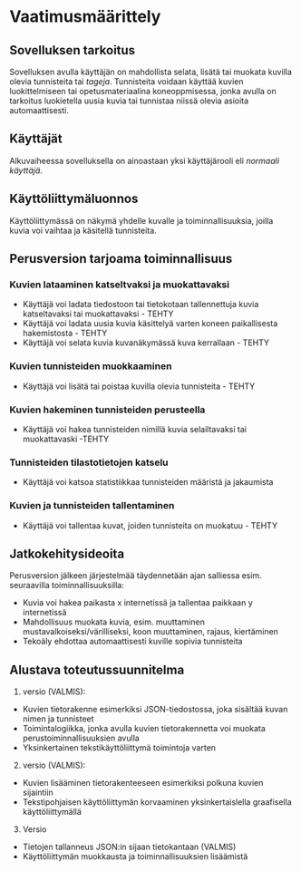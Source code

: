 # Vaatimusmäärittely

## Sovelluksen tarkoitus

Sovelluksen avulla käyttäjän on mahdollista selata, lisätä tai muokata kuvilla olevia tunnisteita tai _tageja_. Tunnisteita voidaan käyttää kuvien luokittelmiseen tai opetusmateriaalina koneoppmisessa, jonka avulla on tarkoitus luokietella uusia kuvia tai tunnistaa niissä olevia asioita automaattisesti.

## Käyttäjät

Alkuvaiheessa sovelluksella on ainoastaan yksi käyttäjärooli eli _normaali käyttäjä_. 

## Käyttöliittymäluonnos

Käyttöliittymässä on näkymä yhdelle kuvalle ja toiminnallisuuksia, joilla kuvia voi vaihtaa ja käsitellä tunnisteita.

## Perusversion tarjoama toiminnallisuus

### Kuvien lataaminen katseltvaksi ja muokattavaksi
- Käyttäjä voi ladata tiedostoon tai tietokotaan tallennettuja kuvia katseltavaksi tai muokattavaksi - TEHTY
- Käyttäjä voi ladata uusia kuvia käsittelyä varten koneen paikallisesta hakemistosta - TEHTY
- Käyttäjä voi selata kuvia kuvanäkymässä kuva kerrallaan - TEHTY

### Kuvien tunnisteiden muokkaaminen
- Käyttäjä voi lisätä tai poistaa kuvilla olevia tunnisteita - TEHTY

### Kuvien hakeminen tunnisteiden perusteella
- Käyttäjä voi hakea tunnisteiden nimillä kuvia selailtavaksi tai muokattavaski -TEHTY

### Tunnisteiden tilastotietojen katselu
- Käyttäjä voi katsoa statistiikkaa tunnisteiden määristä ja jakaumista

### Kuvien ja tunnisteiden tallentaminen
- Käyttäjä voi tallentaa kuvat, joiden tunnisteita on muokatuu - TEHTY

## Jatkokehitysideoita

Perusversion jälkeen järjestelmää täydennetään ajan salliessa esim. seuraavilla toiminnallisuuksilla:

- Kuvia voi hakea paikasta x internetissä ja tallentaa paikkaan y internetissä
- Mahdollisuus muokata kuvia, esim. muuttaminen mustavalkoiseksi/värilliseksi, koon muuttaminen, rajaus, kiertäminen
- Tekoäly ehdottaa automaattisesti kuville sopivia tunnisteita

## Alustava toteutussuunnitelma
1. versio (VALMIS):
- Kuvien tietorakenne esimerkiksi JSON-tiedostossa, joka sisältää kuvan nimen ja tunnisteet
- Toimintalogiikka, jonka avulla kuvien tietorakennetta voi muokata perustoiminnallisuuksien avulla
- Yksinkertainen tekstikäyttöliittymä toimintoja varten
2. versio (VALMIS): 
- Kuvien lisääminen tietorakenteeseen esimerkiksi polkuna kuvien sijaintiin
- Tekstipohjaisen käyttöliittymän korvaaminen yksinkertaislella graafisella käyttöliittymällä
3. Versio
- Tietojen tallanneus JSON:in sijaan tietokantaan (VALMIS)
- Käyttöliittymän muokkausta ja toiminnallisuuksien lisäämistä
